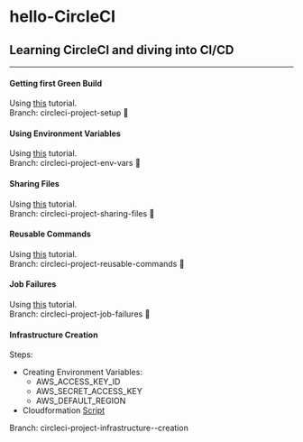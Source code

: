 # hello-CircleCI

## Learning CircleCI and diving into CI/CD

---

#### Getting first Green Build

Using [this](https://circleci.com/docs/2.0/getting-started/) tutorial.\
Branch: circleci-project-setup 🤙

#### Using Environment Variables

Using [this](https://circleci.com/docs/2.0/env-vars/#setting-an-environment-variable-in-a-project) tutorial.\
Branch: circleci-project-env-vars 🤙

#### Sharing Files

Using [this](https://circleci.com/docs/2.0/configuration-reference/#persisttoworkspace) tutorial.\
Branch: circleci-project-sharing-files 🤙

#### Reusable Commands

Using [this](https://circleci.com/docs/2.0/configuration-reference/#commands-requires-version-21) tutorial.\
Branch: circleci-project-reusable-commands 🤙

#### Job Failures

Using [this](https://circleci.com/docs/2.0/configuration-reference/#example) tutorial.\
Branch: circleci-project-job-failures 🤙

#### Infrastructure Creation

Steps:

- Creating Environment Variables:
  - AWS_ACCESS_KEY_ID
  -  AWS_SECRET_ACCESS_KEY
  - AWS_DEFAULT_REGION
- Cloudformation [Script](scripts/template.yml)

Branch: circleci-project-infrastructure--creation
